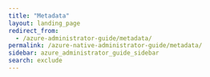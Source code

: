 ```yaml
---
title: "Metadata"
layout: landing_page
redirect_from:
  - /azure-administrator-guide/metadata/
permalink: /azure-native-administrator-guide/metadata/
sidebar: azure_administrator_guide_sidebar
search: exclude
---
```

